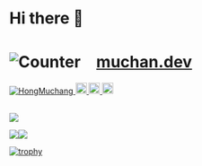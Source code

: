 # Hi there 👋


# ![Counter](https://profile-counter.glitch.me/HongMuchang/count.svg)　<a href='https://muchan.dev' target="_blank">muchan.dev</a>

<div>
  <a href="https://github.com/HongMuchang/HongMuchang/">
    <img src="https://komarev.com/ghpvc/?username=HongMuchang" alt="HongMuchang" />
  </a>
  <a href="https://twitter.com/HongMuchan">
    <img height="20" src="https://img.shields.io/twitter/follow/HongMuchan?label=Twitter&logo=twitter&style=flat" />
  </a>
  <a href="https://github.com/HongMuchang">
    <img height="20" src="https://img.shields.io/github/followers/HongMuchang?label=follow&logo=github&style=flat" />
  </a>
  <a href="http://qiita.com/HongMuchan">
    <img height="20" src="https://qiita-badge.apiapi.app/s/HongMuchan/posts.svg" />
  </a>
</div>

</br>

![](https://github-profile-summary-cards.vercel.app/api/cards/profile-details?username=HongMuchang&theme=solarized)

![](https://github-profile-summary-cards.vercel.app/api/cards/most-commit-language?username=HongMuchang&theme=dracula)![](https://github-profile-summary-cards.vercel.app/api/cards/repos-per-language?username=HongMuchang&theme=dracula)

[![trophy](https://github-profile-trophy.vercel.app/?username=HongMuchang&theme=radical)](https://github.com/HongMuchang/github-profile-trophy)
